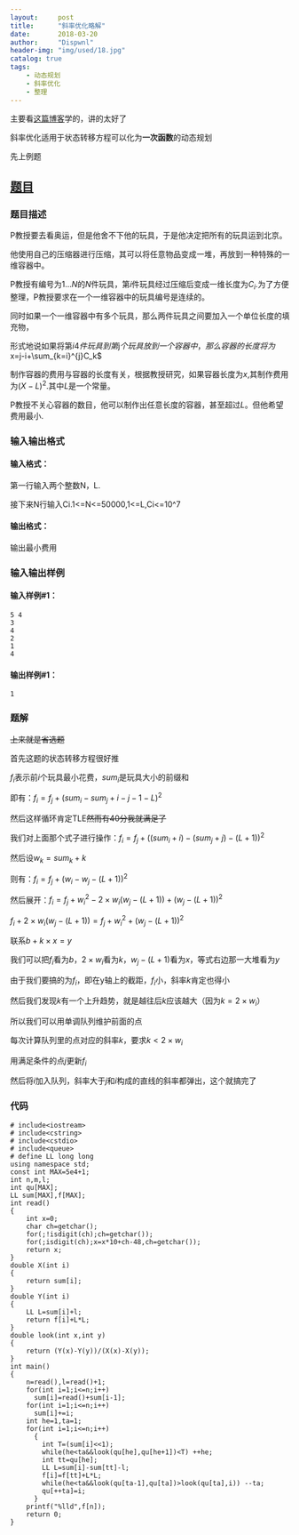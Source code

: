 ```yaml
---
layout:     post
title:      "斜率优化略解"
date:       2018-03-20
author:     "Dispwnl"
header-img: "img/used/18.jpg"
catalog: true
tags:
    - 动态规划
    - 斜率优化
    - 整理
---
```

主要看[这篇博客](http://www.cnblogs.com/Paul-Guderian/p/7259491.html)学的，讲的太好了

斜率优化适用于状态转移方程可以化为<strong>一次函数</strong>的动态规划

先上例题

## [题目](https://www.luogu.org/problemnew/show/P3195)
### 题目描述
P教授要去看奥运，但是他舍不下他的玩具，于是他决定把所有的玩具运到北京。

他使用自己的压缩器进行压缩，其可以将任意物品变成一堆，再放到一种特殊的一维容器中。

P教授有编号为$1...N$的$N$件玩具，第$i$件玩具经过压缩后变成一维长度为$C_i$.为了方便整理，P教授要求在一个一维容器中的玩具编号是连续的。

同时如果一个一维容器中有多个玩具，那么两件玩具之间要加入一个单位长度的填充物，

形式地说如果将第$i4件玩具到第$j$个玩具放到一个容器中，那么容器的长度将为$x=j-i+\sum_{k=i}^{j}C_k$

制作容器的费用与容器的长度有关，根据教授研究，如果容器长度为$x$,其制作费用为$(X-L)^2$.其中$L$是一个常量。

P教授不关心容器的数目，他可以制作出任意长度的容器，甚至超过$L$。但他希望费用最小.

### 输入输出格式

#### 输入格式：
第一行输入两个整数N，L.

接下来N行输入Ci.1<=N<=50000,1<=L,Ci<=10^7

#### 输出格式：
输出最小费用

### 输入输出样例
#### 输入样例#1： 
```
5 4
3
4
2
1
4
```
#### 输出样例#1： 
```
1
```
### 题解

~~上来就是省选题~~

首先这题的状态转移方程很好推

$f_i$表示前$i$个玩具最小花费，$sum_i$是玩具大小的前缀和

即有：$f_i=f_j+(sum_i-sum_j+i-j-1-L)^2$

然后这样循环肯定TLE~~然而有40分我就满足了~~

我们对上面那个式子进行操作：$f_i=f_j+((sum_i+i)-(sum_j+j)-(L+1))^2$

然后设$w_k=sum_k+k$

则有：$f_i=f_j+(w_i-w_j-(L+1))^2$

然后展开：$f_i=f_j+w_i^2-2\times w_i(w_j-(L+1))+(w_j-(L+1))^2$

$f_i+2\times w_i(w_j-(L+1))=f_j+w_i^2+(w_j-(L+1))^2$

联系$b+k\times x=y$

我们可以把$f_i$看为$b$，$2\times w_i$看为$k$，$w_j-(L+1)$看为$x$，等式右边那一大堆看为$y$

由于我们要搞的为$f_i$，即在y轴上的截距，$f_i$小，斜率$k$肯定也得小

然后我们发现$k$有一个上升趋势，就是越往后$k$应该越大（因为$k=2\times w_i$）

所以我们可以用单调队列维护前面的点

每次计算队列里的点对应的斜率$k$，要求$k<2\times w_i$

用满足条件的点$j$更新$f_i$

然后将$i$加入队列，斜率大于$j$和$i$构成的直线的斜率都弹出，这个就搞完了

### 代码
```
# include<iostream>
# include<cstring>
# include<cstdio>
# include<queue>
# define LL long long
using namespace std;
const int MAX=5e4+1;
int n,m,l;
int qu[MAX];
LL sum[MAX],f[MAX];
int read()
{
    int x=0;
    char ch=getchar();
    for(;!isdigit(ch);ch=getchar());
    for(;isdigit(ch);x=x*10+ch-48,ch=getchar());
    return x;
}
double X(int i)
{
    return sum[i];
}
double Y(int i)
{
    LL L=sum[i]+l;
    return f[i]+L*L;
}
double look(int x,int y)
{
    return (Y(x)-Y(y))/(X(x)-X(y));
}
int main()
{
    n=read(),l=read()+1;
    for(int i=1;i<=n;i++)
      sum[i]=read()+sum[i-1];
    for(int i=1;i<=n;i++)
      sum[i]+=i;
    int he=1,ta=1;
    for(int i=1;i<=n;i++)
      {
      	int T=(sum[i]<<1);
        while(he<ta&&look(qu[he],qu[he+1])<T) ++he;
        int tt=qu[he];
        LL L=sum[i]-sum[tt]-l;
        f[i]=f[tt]+L*L;
        while(he<ta&&look(qu[ta-1],qu[ta])>look(qu[ta],i)) --ta;
        qu[++ta]=i;
      }
    printf("%lld",f[n]);
    return 0;
}
```
